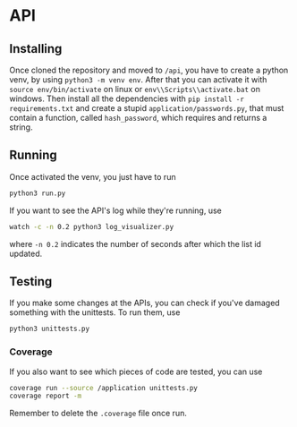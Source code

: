 # API

## Installing

Once cloned the repository and moved to `/api`, you have to create a python venv, by using `python3 -m venv env`. After that you can activate it with `source env/bin/activate` on linux or `env\\Scripts\\activate.bat` on windows.
Then install all the dependencies with `pip install -r requirements.txt` and create a stupid `application/passwords.py`, that must contain a function, called `hash_password`, which requires and returns a string.

## Running

Once activated the venv, you just have to run

```bash
python3 run.py
```

If you want to see the API's log while they're running, use

```bash
watch -c -n 0.2 python3 log_visualizer.py
```

where `-n 0.2` indicates the number of seconds after which the list id updated.

## Testing

If you make some changes at the APIs, you can check if you've damaged something with the unittests.
To run them, use

```bash
python3 unittests.py
```

### Coverage

If you also want to see which pieces of code are tested, you can use

```bash
coverage run --source /application unittests.py
coverage report -m
```

Remember to delete the `.coverage` file once run.
